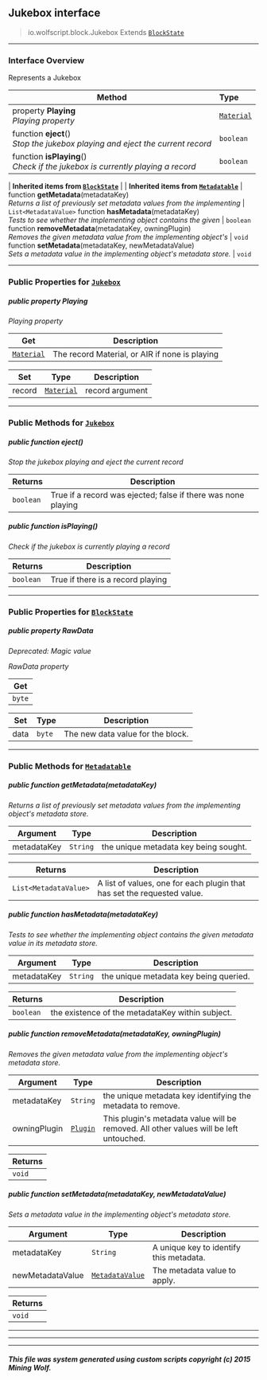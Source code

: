 ## Jukebox __interface__

>io.wolfscript.block.Jukebox
>Extends [`BlockState`](BlockState.md)

---

### Interface Overview

Represents a Jukebox

Method | Type   
--- | :--- 
  property __Playing__ <br> _Playing property_ | [`Material`](../Material.md)
 function __eject__() <br> _Stop the jukebox playing and eject the current record_ | `boolean`
 function __isPlaying__() <br> _Check if the jukebox is currently playing a record_ | `boolean`
 |
__Inherited items from [`BlockState`](BlockState.md)__ |
 |
__Inherited items from [`Metadatable`](../metadata/Metadatable.md)__ |
 function __getMetadata__(metadataKey) <br> _Returns a list of previously set metadata values from the implementing_ | `List<MetadataValue>`
 function __hasMetadata__(metadataKey) <br> _Tests to see whether the implementing object contains the given_ | `boolean`
 function __removeMetadata__(metadataKey, owningPlugin) <br> _Removes the given metadata value from the implementing object's_ | `void`
 function __setMetadata__(metadataKey, newMetadataValue) <br> _Sets a metadata value in the implementing object's metadata store._ | `void`







---


### Public Properties for [`Jukebox`](Jukebox.md)

##### <a id='playing'></a>public   property __Playing__

_Playing property_

Get | Description
--- | --- 
[`Material`](../Material.md) | The record Material, or AIR if none is playing

Set | Type | Description  
--- | --- | --- 
record | [`Material`](../Material.md) | record argument


---

### Public Methods for [`Jukebox`](Jukebox.md)

##### <a id='eject'></a>public  function __eject__()

_Stop the jukebox playing and eject the current record_

Returns | Description
--- | --- 
`boolean` | True if a record was ejected; false if there was none playing


##### <a id='isplaying'></a>public  function __isPlaying__()

_Check if the jukebox is currently playing a record_

Returns | Description
--- | --- 
`boolean` | True if there is a record playing


---

### Public Properties for [`BlockState`](BlockState.md)

##### <a id='rawdata'></a>public   property __RawData__
_Deprecated: Magic value_

_RawData property_

Get | 
--- | 
`byte` |

Set | Type | Description  
--- | --- | --- 
data | `byte` | The new data value for the block.


---

### Public Methods for [`Metadatable`](../metadata/Metadatable.md)

##### <a id='getmetadata'></a>public  function __getMetadata__(metadataKey)

_Returns a list of previously set metadata values from the implementing object's metadata store._

Argument | Type | Description  
--- | --- | --- 
metadataKey | `String` | the unique metadata key being sought.

Returns | Description
--- | --- 
`List<MetadataValue>` | A list of values, one for each plugin that has set the requested value.


##### <a id='hasmetadata'></a>public  function __hasMetadata__(metadataKey)

_Tests to see whether the implementing object contains the given metadata value in its metadata store._

Argument | Type | Description  
--- | --- | --- 
metadataKey | `String` | the unique metadata key being queried.

Returns | Description
--- | --- 
`boolean` | the existence of the metadataKey within subject.


##### <a id='removemetadata'></a>public  function __removeMetadata__(metadataKey, owningPlugin)

_Removes the given metadata value from the implementing object's metadata store._

Argument | Type | Description  
--- | --- | --- 
metadataKey | `String` | the unique metadata key identifying the metadata to remove.
owningPlugin | [`Plugin`](../plugin/Plugin.md) | This plugin's metadata value will be removed. All other values will be left untouched.

Returns | 
--- | 
`void` |


##### <a id='setmetadata'></a>public  function __setMetadata__(metadataKey, newMetadataValue)

_Sets a metadata value in the implementing object's metadata store._

Argument | Type | Description  
--- | --- | --- 
metadataKey | `String` | A unique key to identify this metadata.
newMetadataValue | [`MetadataValue`](../metadata/MetadataValue.md) | The metadata value to apply.

Returns | 
--- | 
`void` |


---


---


---


##### This file was system generated using custom scripts copyright (c) 2015 Mining Wolf.
	


